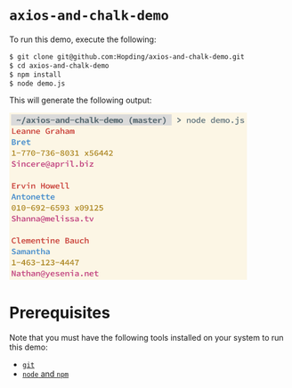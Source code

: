 # `axios-and-chalk-demo`

To run this demo, execute the following:

```
$ git clone git@github.com:Hopding/axios-and-chalk-demo.git
$ cd axios-and-chalk-demo
$ npm install
$ node demo.js
```

This will generate the following output:

<img height="300" src="assets/output.png" alt="project output" />

# Prerequisites

Note that you must have the following tools installed on your system to run this demo:

* [`git`](https://git-scm.com/downloads)
* [`node` and `npm`](https://nodejs.org/en/download/)
